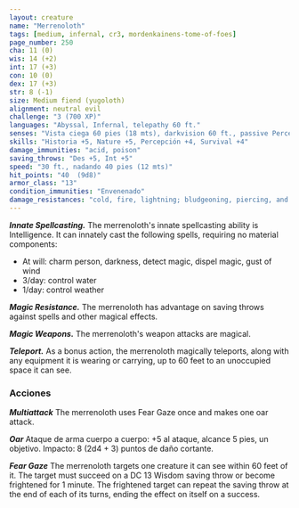 ```yaml
---
layout: creature
name: "Merrenoloth"
tags: [medium, infernal, cr3, mordenkainens-tome-of-foes]
page_number: 250
cha: 11 (0)
wis: 14 (+2)
int: 17 (+3)
con: 10 (0)
dex: 17 (+3)
str: 8 (-1)
size: Medium fiend (yugoloth)
alignment: neutral evil
challenge: "3 (700 XP)"
languages: "Abyssal, Infernal, telepathy 60 ft."
senses: "Vista ciega 60 pies (18 mts), darkvision 60 ft., passive Perception 14"
skills: "Historia +5, Nature +5, Percepción +4, Survival +4"
damage_immunities: "acid, poison"
saving_throws: "Des +5, Int +5"
speed: "30 ft., nadando 40 pies (12 mts)"
hit_points: "40  (9d8)"
armor_class: "13"
condition_immunities: "Envenenado"
damage_resistances: "cold, fire, lightning; bludgeoning, piercing, and slashing from nonmagical attacks"
---
```


***Innate Spellcasting.*** The merrenoloth's innate spellcasting ability is Intelligence. It can innately cast the following spells, requiring no material components:
* At will: charm person, darkness, detect magic, dispel magic, gust of wind
* 3/day: control water
* 1/day: control weather

***Magic Resistance.*** The merrenoloth has advantage on saving throws against spells and other magical effects.

***Magic Weapons.*** The merrenoloth's weapon attacks are magical.

***Teleport.*** As a bonus action, the merrenoloth magically teleports, along with any equipment it is wearing or carrying, up to 60 feet to an unoccupied space it can see.

### Acciones

***Multiattack*** The merrenoloth uses Fear Gaze once and makes one oar attack.

***Oar*** Ataque de arma cuerpo a cuerpo: +5 al ataque, alcance 5 pies, un objetivo. Impacto: 8 (2d4 + 3) puntos de daño cortante.

***Fear Gaze*** The merrenoloth targets one creature it can see within 60 feet of it. The target must succeed on a DC 13 Wisdom saving throw or become frightened for 1 minute. The frightened target can repeat the saving throw at the end of each of its turns, ending the effect on itself on a success.